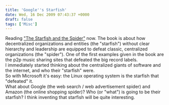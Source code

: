 ```yaml
---
title: 'Google''s Starfish'
date: Wed, 16 Dec 2009 07:43:37 +0000
draft: false
tags: ['Misc']
---
```


Reading ["The Starfish and the Spider"](http://www.amazon.com/gp/product/1591841836?ie=UTF8&tag=bitzblog-20&linkCode=as2&camp=1789&creative=390957&creativeASIN=1591841836) now. The book is about how decentralized organizations and entities (the "starfish") without clear hierarchy and leadership are equipped to defeat classic, centralized organizations (the "spider"). One of the first examples given in the book are the p2p music sharing sites that defeated the big record labels.  
I immediately started thinking about the centralized giants of software and the internet, and who their "starfish" were.  
So with Microsoft it's easy: the Linux operating system is the starfish that "defeated" it.  
What about Google (the web search / web advertisement spider) and Amazon (the online shopping spider)? Who (or "what") is going to be their starfish? I think inventing that starfish will be quite interesting.